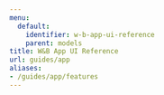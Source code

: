 ```yaml
---
menu:
  default:
    identifier: w-b-app-ui-reference
    parent: models
title: W&B App UI Reference
url: guides/app
aliases:
- /guides/app/features
---
```



